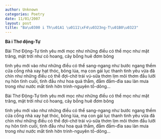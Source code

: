 ```yaml
---
author: Unknown
categories: Poetry
date: 11/01/2007
layout: post
title: "Ba\u0300 i Th\u01A1 \u0111\xF4\u0323ng-T\u01B0\u0323"
---
```


**Bà i Thơ động-Tự**

Bài Thơ Động-Tự
tình yêu mới mọc
như những điều có thể mọc
       như mặt trăng,
       mặt trời
như cỏ hoang, cây bỗng huê đơm bông

tình yêu mới vào
như những điều có thể sang-ngang
       như bước ngang thềm cửa
       cổng nhà xay
       hạt thóc, bông lúa, mạ con gái
                                   lục thanh
tình yêu vừa đã chín
như những điều có thể đợi-chờ
trái vú-sữa thơm
lịm môi thơm đầu lưỡi
nụ hôn tình cuối, tình đầu
        như hoa quả thẫm, đẫm đầm-đìa
        sau làn mưa trong như
        nước mắt tình hờn
        trinh-nguyên
        tố-dông...

Bài Thơ Động-Tự
tình yêu mới mọc
như những điều có thể mọc
       như mặt trăng,
       mặt trời
như cỏ hoang, cây bỗng huê đơm bông

tình yêu mới vào
như những điều có thể sang-ngang
       như bước ngang thềm cửa
       cổng nhà xay
       hạt thóc, bông lúa, mạ con gái
                                   lục thanh
tình yêu vừa đã chín
như những điều có thể đợi-chờ
trái vú-sữa thơm
lịm môi thơm đầu lưỡi
nụ hôn tình cuối, tình đầu
        như hoa quả thẫm, đẫm đầm-đìa
        sau làn mưa trong như
        nước mắt tình hờn
        trinh-nguyên
        tố-dông...
